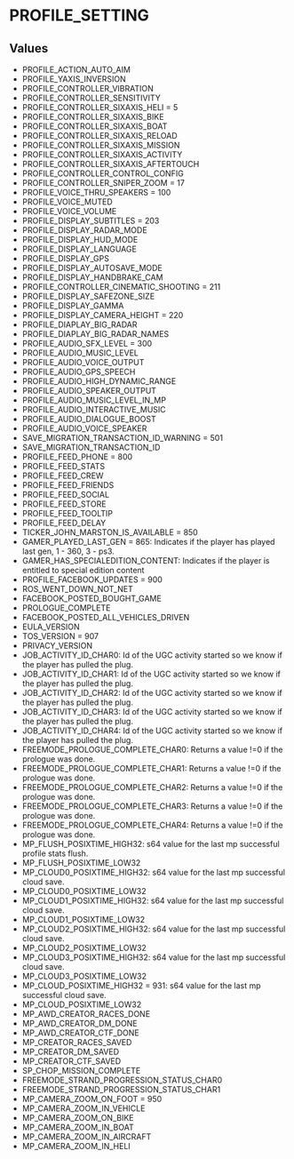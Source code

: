 # PROFILE_SETTING

## Values
* PROFILE_ACTION_AUTO_AIM
* PROFILE_YAXIS_INVERSION
* PROFILE_CONTROLLER_VIBRATION
* PROFILE_CONTROLLER_SENSITIVITY
* PROFILE_CONTROLLER_SIXAXIS_HELI = 5
* PROFILE_CONTROLLER_SIXAXIS_BIKE
* PROFILE_CONTROLLER_SIXAXIS_BOAT
* PROFILE_CONTROLLER_SIXAXIS_RELOAD
* PROFILE_CONTROLLER_SIXAXIS_MISSION
* PROFILE_CONTROLLER_SIXAXIS_ACTIVITY
* PROFILE_CONTROLLER_SIXAXIS_AFTERTOUCH
* PROFILE_CONTROLLER_CONTROL_CONFIG
* PROFILE_CONTROLLER_SNIPER_ZOOM = 17
* PROFILE_VOICE_THRU_SPEAKERS = 100
* PROFILE_VOICE_MUTED
* PROFILE_VOICE_VOLUME
* PROFILE_DISPLAY_SUBTITLES = 203
* PROFILE_DISPLAY_RADAR_MODE
* PROFILE_DISPLAY_HUD_MODE
* PROFILE_DISPLAY_LANGUAGE
* PROFILE_DISPLAY_GPS
* PROFILE_DISPLAY_AUTOSAVE_MODE
* PROFILE_DISPLAY_HANDBRAKE_CAM
* PROFILE_CONTROLLER_CINEMATIC_SHOOTING = 211
* PROFILE_DISPLAY_SAFEZONE_SIZE
* PROFILE_DISPLAY_GAMMA
* PROFILE_DISPLAY_CAMERA_HEIGHT = 220
* PROFILE_DIAPLAY_BIG_RADAR
* PROFILE_DIAPLAY_BIG_RADAR_NAMES
* PROFILE_AUDIO_SFX_LEVEL = 300
* PROFILE_AUDIO_MUSIC_LEVEL
* PROFILE_AUDIO_VOICE_OUTPUT
* PROFILE_AUDIO_GPS_SPEECH
* PROFILE_AUDIO_HIGH_DYNAMIC_RANGE
* PROFILE_AUDIO_SPEAKER_OUTPUT
* PROFILE_AUDIO_MUSIC_LEVEL_IN_MP
* PROFILE_AUDIO_INTERACTIVE_MUSIC
* PROFILE_AUDIO_DIALOGUE_BOOST
* PROFILE_AUDIO_VOICE_SPEAKER
* SAVE_MIGRATION_TRANSACTION_ID_WARNING = 501
* SAVE_MIGRATION_TRANSACTION_ID
* PROFILE_FEED_PHONE = 800
* PROFILE_FEED_STATS
* PROFILE_FEED_CREW
* PROFILE_FEED_FRIENDS
* PROFILE_FEED_SOCIAL
* PROFILE_FEED_STORE
* PROFILE_FEED_TOOLTIP
* PROFILE_FEED_DELAY
* TICKER_JOHN_MARSTON_IS_AVAILABLE = 850
* GAMER_PLAYED_LAST_GEN = 865: Indicates if the player has played last gen, 1 - 360, 3 - ps3.
* GAMER_HAS_SPECIALEDITION_CONTENT: Indicates if the player is entitled to special edition content
* PROFILE_FACEBOOK_UPDATES = 900
* ROS_WENT_DOWN_NOT_NET
* FACEBOOK_POSTED_BOUGHT_GAME
* PROLOGUE_COMPLETE
* FACEBOOK_POSTED_ALL_VEHICLES_DRIVEN
* EULA_VERSION
* TOS_VERSION = 907
* PRIVACY_VERSION
* JOB_ACTIVITY_ID_CHAR0: Id of the UGC activity started so we know if the player has pulled the plug.
* JOB_ACTIVITY_ID_CHAR1: Id of the UGC activity started so we know if the player has pulled the plug.
* JOB_ACTIVITY_ID_CHAR2: Id of the UGC activity started so we know if the player has pulled the plug.
* JOB_ACTIVITY_ID_CHAR3: Id of the UGC activity started so we know if the player has pulled the plug.
* JOB_ACTIVITY_ID_CHAR4: Id of the UGC activity started so we know if the player has pulled the plug.
* FREEMODE_PROLOGUE_COMPLETE_CHAR0: Returns a value !=0 if the prologue was done.
* FREEMODE_PROLOGUE_COMPLETE_CHAR1: Returns a value !=0 if the prologue was done.
* FREEMODE_PROLOGUE_COMPLETE_CHAR2: Returns a value !=0 if the prologue was done.
* FREEMODE_PROLOGUE_COMPLETE_CHAR3: Returns a value !=0 if the prologue was done.
* FREEMODE_PROLOGUE_COMPLETE_CHAR4: Returns a value !=0 if the prologue was done.
* MP_FLUSH_POSIXTIME_HIGH32: s64 value for the last mp successful profile stats flush.
* MP_FLUSH_POSIXTIME_LOW32
* MP_CLOUD0_POSIXTIME_HIGH32: s64 value for the last mp successful cloud save.
* MP_CLOUD0_POSIXTIME_LOW32
* MP_CLOUD1_POSIXTIME_HIGH32: s64 value for the last mp successful cloud save.
* MP_CLOUD1_POSIXTIME_LOW32
* MP_CLOUD2_POSIXTIME_HIGH32: s64 value for the last mp successful cloud save.
* MP_CLOUD2_POSIXTIME_LOW32
* MP_CLOUD3_POSIXTIME_HIGH32: s64 value for the last mp successful cloud save.
* MP_CLOUD3_POSIXTIME_LOW32
* MP_CLOUD_POSIXTIME_HIGH32 = 931: s64 value for the last mp successful cloud save.
* MP_CLOUD_POSIXTIME_LOW32
* MP_AWD_CREATOR_RACES_DONE
* MP_AWD_CREATOR_DM_DONE
* MP_AWD_CREATOR_CTF_DONE
* MP_CREATOR_RACES_SAVED
* MP_CREATOR_DM_SAVED
* MP_CREATOR_CTF_SAVED
* SP_CHOP_MISSION_COMPLETE
* FREEMODE_STRAND_PROGRESSION_STATUS_CHAR0
* FREEMODE_STRAND_PROGRESSION_STATUS_CHAR1
* MP_CAMERA_ZOOM_ON_FOOT = 950
* MP_CAMERA_ZOOM_IN_VEHICLE
* MP_CAMERA_ZOOM_ON_BIKE
* MP_CAMERA_ZOOM_IN_BOAT
* MP_CAMERA_ZOOM_IN_AIRCRAFT
* MP_CAMERA_ZOOM_IN_HELI